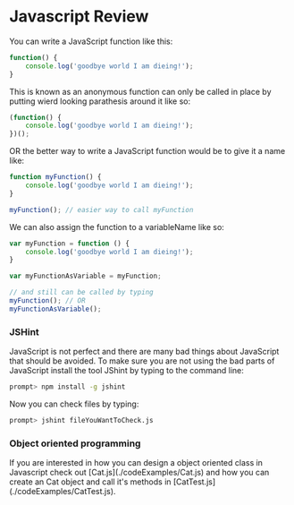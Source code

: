 Javascript Review
=================

You can write a JavaScript function like this:
```js
function() {
	console.log('goodbye world I am dieing!');
}
```

This is known as an anonymous function can only be called
in place by putting wierd looking parathesis around it like so:

```js
(function() {
	console.log('goodbye world I am dieing!');
})();
```

OR the better way to write a JavaScript function would be to
give it a name like:
```js
function myFunction() {
	console.log('goodbye world I am dieing!');
}

myFunction(); // easier way to call myFunction
```

We can also assign the function to a variableName like so:
```js
var myFunction = function () {
	console.log('goodbye world I am dieing!');
}

var myFunctionAsVariable = myFunction;

// and still can be called by typing
myFunction(); // OR
myFunctionAsVariable();
```

<h3>JSHint</h3>
JavaScript is not perfect and there are many bad things about JavaScript that 
should be avoided. To make sure you are not using the bad parts of JavaScript 
install the tool JShint by typing to the command line:

```sh
prompt> npm install -g jshint
```

Now you can check files by typing:

```sh
prompt> jshint fileYouWantToCheck.js
```

<h3>Object oriented programming</h3>
If you are interested in how you can design a object oriented class in 
Javascript check out [Cat.js](./codeExamples/Cat.js) and how you can create an 
Cat object and call it's methods in [CatTest.js](./codeExamples/CatTest.js).